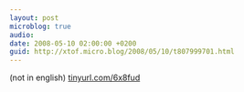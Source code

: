 ```yaml
---
layout: post
microblog: true
audio: 
date: 2008-05-10 02:00:00 +0200
guid: http://xtof.micro.blog/2008/05/10/t807999701.html
---
```

(not in english)
[tinyurl.com/6x8fud](http://tinyurl.com/6x8fud)
